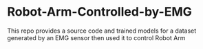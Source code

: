 # Robot-Arm-Controlled-by-EMG


This repo provides a source code and trained models for a dataset generated by an EMG sensor then used it to control Robot Arm
